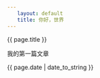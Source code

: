 ```yaml
---
　　layout: default
　　title: 你好，世界
---
```


{{ page.title }}

我的第一篇文章

{{ page.date | date_to_string }}